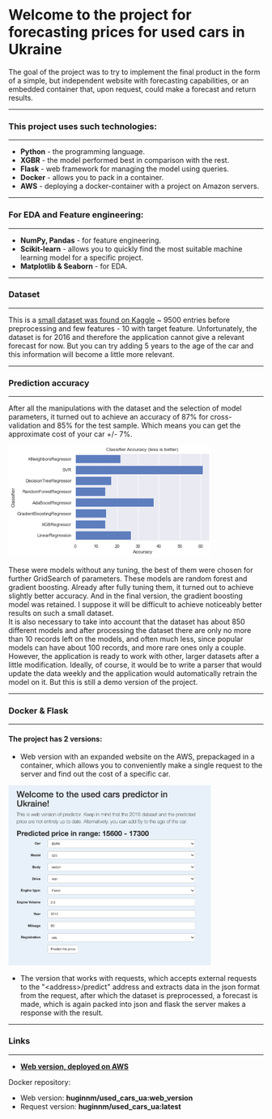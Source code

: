 # Welcome to the project for forecasting prices for used cars in Ukraine

The goal of the project was to try to implement 
the final product in the form of a simple, but 
independent website with forecasting capabilities, 
or an embedded container that, upon request, could 
make a forecast and return results.

---
### This project uses such technologies:

---
* **Python** - the programming language.
* **XGBR** - the model performed best in comparison with the rest.
* **Flask** - web framework for managing the model using queries.
* **Docker** - allows you to pack in a container.
* **AWS** - deploying a docker-container with a project on Amazon servers.

---
### For EDA and Feature engineering:  

---
* **NumPy, Pandas** - for feature engineering.
* **Scikit-learn** - allows you to quickly find 
  the most suitable machine learning model for a specific project.
* **Matplotlib & Seaborn** - for EDA.

---
### Dataset

---
This is a [small dataset was found on Kaggle](https://www.kaggle.com/antfarol/car-sale-advertisements)
~ 9500 entries before preprocessing
and few features - 10 with target feature. Unfortunately, the dataset is for 2016 and therefore the application 
cannot give a relevant forecast for now. But you can try adding 5 years to the age of the car and this information 
will become a little more relevant.

---
### Prediction accuracy

---
After all the manipulations with the dataset 
and the selection of model parameters, it turned out to achieve 
an accuracy of 87% for cross-validation and 85% for the test sample.
Which means you can get the approximate cost of your car +/- 7%.  

<img src="images/models.png" alt="Compare models" width="400"/>

These were models without any tuning, the best of them were chosen 
for further GridSearch of parameters. 
These models are random forest and gradient boosting. Already after 
fully tuning them, it turned out to achieve slightly better accuracy. 
And in the final version, the gradient boosting model was retained. 
I suppose it will be difficult to achieve noticeably better results on 
such a small dataset.  
It is also necessary to take into account that the dataset has about 850
different models and after processing the dataset there are only no more 
than 10 records left on the models, and often much less, since popular 
models can have about 100 records, and more rare ones only a couple.  
However, the application is ready to work with other, larger datasets after
a little modification. Ideally, of course, it would be to write a parser that 
would update the data weekly and the application would automatically retrain 
the model on it. But this is still a demo version of the project.

---
### Docker & Flask

---
#### The project has 2 versions:


* Web version with an expanded website on the AWS, prepackaged in a container, which allows
  you to conveniently make a single request to the server and find 
  out the cost of a specific car.
  

<img src="images/site.png" alt="Web-site" width="400"/>

* The version that works with requests, which accepts external requests to the 
  "\<address\>/predict" address and extracts data in the json format from the request, after 
  which the dataset is preprocessed, a forecast is made, which is again packed into json and 
  flask the server makes a response with the result.

---
### Links

---
* **[Web version, deployed on AWS](http://usedcarsua-env.eba-wy63zwqy.us-east-1.elasticbeanstalk.com/)**



Docker repository:
* Web version: **huginnm/used_cars_ua:web_version**
* Request version: **huginnm/used_cars_ua:latest**


